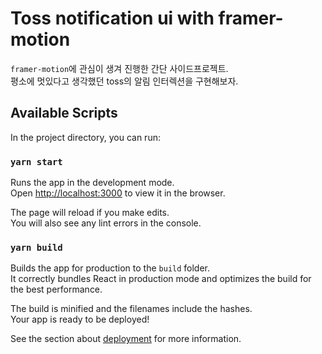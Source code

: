 # Toss notification ui with framer-motion

`framer-motion`에 관심이 생겨 진행한 간단 사이드프로젝트. <br/>
평소에 멋있다고 생각했던 toss의 알림 인터렉션을 구현해보자.

## Available Scripts

In the project directory, you can run:

### `yarn start`

Runs the app in the development mode.\
Open [http://localhost:3000](http://localhost:3000) to view it in the browser.

The page will reload if you make edits.\
You will also see any lint errors in the console.

### `yarn build`

Builds the app for production to the `build` folder.\
It correctly bundles React in production mode and optimizes the build for the best performance.

The build is minified and the filenames include the hashes.\
Your app is ready to be deployed!

See the section about [deployment](https://facebook.github.io/create-react-app/docs/deployment) for more information.
